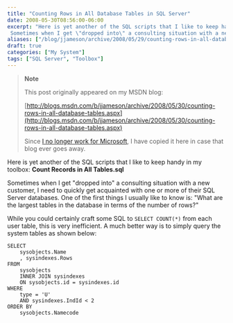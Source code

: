 ```yaml
---
title: "Counting Rows in All Database Tables in SQL Server"
date: 2008-05-30T08:56:00-06:00
excerpt: "Here is yet another of the SQL scripts that I like to keep handy in my toolbox: Count Records in All Tables.sql 
 Sometimes when I get \"dropped into\" a consulting situation with a new customer, I need to quickly get acquainted with one or more of their..."
aliases: ["/blog/jjameson/archive/2008/05/29/counting-rows-in-all-database-tables.aspx", "/blog/jjameson/archive/2008/05/30/counting-rows-in-all-database-tables.aspx"]
draft: true
categories: ["My System"]
tags: ["SQL Server", "Toolbox"]
---
```


> **Note**
>
> This post originally appeared on my MSDN blog:
>
> [http://blogs.msdn.com/b/jjameson/archive/2008/05/30/counting-rows-in-all-database-tables.aspx](http://blogs.msdn.com/b/jjameson/archive/2008/05/30/counting-rows-in-all-database-tables.aspx)
>
> Since
> [I no longer work for Microsoft](/blog/jjameson/2011/09/02/last-day-with-microsoft),
> I have copied it here in case that blog ever goes away.

Here is yet another of the SQL scripts that I like to keep handy in my toolbox:
**Count Records in All Tables.sql**

Sometimes when I get "dropped into" a consulting situation with a new customer,
I need to quickly get acquainted with one or more of their SQL Server databases.
One of the first things I usually like to know is: "What are the largest tables
in the database in terms of the number of rows?"

While you could certainly craft some SQL to `SELECT COUNT(*)` from each user
table, this is very inefficient. A much better way is to simply query the system
tables as shown below:

```
SELECT
    sysobjects.Name
    , sysindexes.Rows
FROM
    sysobjects
    INNER JOIN sysindexes
    ON sysobjects.id = sysindexes.id
WHERE
    type = 'U'
    AND sysindexes.IndId < 2
ORDER BY
    sysobjects.Namecode
```
